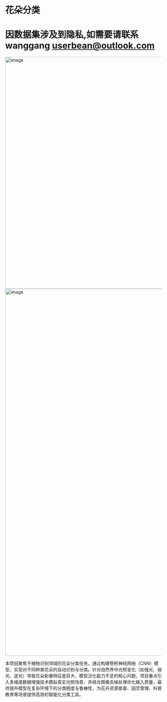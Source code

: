 # 花朵分类
# 因数据集涉及到隐私,如需要请联系wanggang userbean@outlook.com
<img width="1468" height="746" alt="image" src="https://github.com/user-attachments/assets/c43f908e-65a3-4890-94cb-b91f32bb1f13" />

<img width="1680" height="1180" alt="image" src="https://github.com/user-attachments/assets/ec109361-bcbf-444b-bc52-ec27d6383441" />

本项目聚焦于植物识别领域的花朵分类任务，通过构建卷积神经网络（CNN）模型，实现对不同种类花朵的自动识别与分类。针对自然界中光照变化（如强光、弱光、逆光）导致花朵影像特征差异大、模型泛化能力不足的核心问题，项目重点引入多维度数据增强技术模拟真实光照场景，并结合图像去噪处理优化输入质量，最终提升模型在复杂环境下的分类精度与鲁棒性，为花卉资源普查、园艺管理、科普教育等场景提供高效的智能化分类工具。
